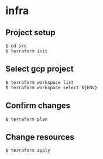 # infra

## Project setup
```
$ cd src
$ terraform init
```

## Select gcp project
```
$ terraform workspace list
$ terraform workspace select ${ENV}
```

## Confirm changes
```
$ terraform plan
```

## Change resources
```
$ terraform apply
```